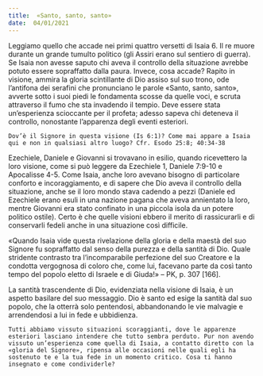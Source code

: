 ```yaml
---
title:  «Santo, santo, santo»
date:  04/01/2021
---
```


Leggiamo quello che accade nei primi quattro versetti di Isaia 6. Il re muore durante un grande tumulto politico (gli Assiri erano sul sentiero di guerra). Se Isaia non avesse saputo chi aveva il controllo della situazione avrebbe potuto essere sopraffatto dalla paura. Invece, cosa accade? Rapito in visione, ammira la gloria scintillante di Dio assiso sul suo trono, ode l’antifona dei serafini che pronunciano le parole «Santo, santo, santo», avverte sotto i suoi piedi le fondamenta scosse da quelle voci, e scruta attraverso il fumo che sta invadendo il tempio. Deve essere stata un’esperienza scioccante per il profeta; adesso sapeva chi deteneva il controllo, nonostante l’apparenza degli eventi esteriori.

`Dov’è il Signore in questa visione (Is 6:1)? Come mai appare a Isaia qui e non in qualsiasi altro luogo? Cfr. Esodo 25:8; 40:34-38`

Ezechiele, Daniele e Giovanni si trovavano in esilio, quando ricevettero la loro visione, come si può leggere da Ezechiele 1, Daniele 7:9-10 e Apocalisse 4-5. Come Isaia, anche loro avevano bisogno di particolare conforto e incoraggiamento, e di sapere che Dio aveva il controllo della situazione, anche se il loro mondo stava cadendo a pezzi (Daniele ed Ezechiele erano esuli in una nazione pagana che aveva annientato la loro, mentre Giovanni era stato confinato in una piccola isola da un potere politico ostile). Certo è che quelle visioni ebbero il merito di rassicurarli e di conservarli fedeli anche in una situazione così difficile.

«Quando Isaia vide questa rivelazione della gloria e della maestà del suo Signore fu sopraffatto dal senso della purezza e della santità di Dio. Quale stridente contrasto tra l’incomparabile perfezione del suo Creatore e la condotta vergognosa di coloro che, come lui, facevano parte da così tanto tempo del popolo eletto di Israele e di Giuda!» – PK, p. 307 [166].

La santità trascendente di Dio, evidenziata nella visione di Isaia, è un aspetto basilare del suo messaggio. Dio è santo ed esige la santità dal suo popolo, che la otterrà solo pentendosi, abbandonando le vie malvagie e arrendendosi a lui in fede e ubbidienza.

`Tutti abbiamo vissuto situazioni scoraggianti, dove le apparenze esteriori lasciano intendere che tutto sembra perduto. Pur non avendo vissuto un’esperienza come quella di Isaia, a contatto diretto con la «gloria del Signore», ripensa alle occasioni nelle quali egli ha sostenuto te e la tua fede in un momento critico. Cosa ti hanno insegnato e come condividerle?`